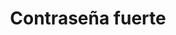 ---
title: "Contraseña fuerte"
permalink: /herramientas/contrasena-fuerte
redirect_to: /ciberseguridad/contrasena-fuerte
---